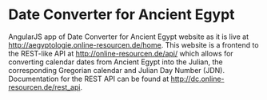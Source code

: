 # Date Converter for Ancient Egypt
AngularJS app of Date Converter for Ancient Egypt website as it is live at http://aegyptologie.online-resourcen.de/home.
This website is a frontend to the REST-like API at http://online-resourcen.de/api/ which allows for converting calendar dates from Ancient Egypt into the Julian, the corresponding Gregorian calendar and Julian Day Number (JDN). Documentation for the REST API can be found at http://dc.online-resourcen.de/rest_api.

